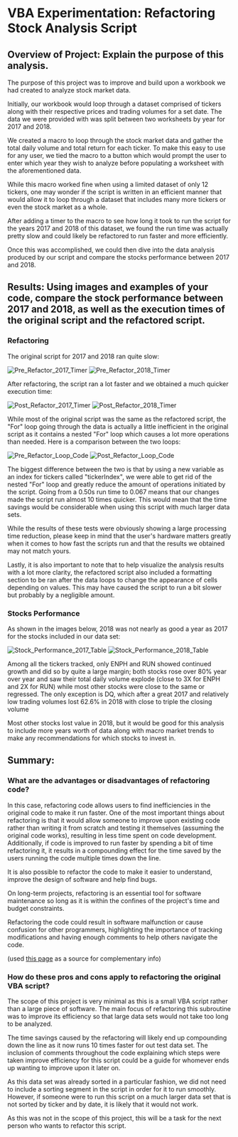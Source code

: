 # VBA Experimentation: Refactoring Stock Analysis Script


## Overview of Project: Explain the purpose of this analysis.

The purpose of this project was to improve and build upon a workbook we had created to analyze stock market data.  
  
Initially, our workbook would loop through a dataset comprised of tickers along with their respective prices and trading volumes for a set date. The data we were provided with was split between two worksheets by year for 2017 and 2018.  

We created a macro to loop through the stock market data and gather the total daily volume and total return for each ticker. To make this easy to use for any user, we tied the macro to a button which would prompt the user to enter which year they wish to analyze before populating a worksheet with the aforementioned data.  
  
While this macro worked fine when using a limited dataset of only 12 tickers, one may wonder if the script is written in an efficient manner that would allow it to loop through a dataset that includes many more tickers or even the stock market as a whole.

After adding a timer to the macro to see how long it took to run the script for the years 2017 and 2018 of this dataset, we found the run time was actually pretty slow and could likely be refactored to run faster and more efficiently.

Once this was accomplished, we could then dive into the data analysis produced by our script and compare the stocks performance between 2017 and 2018.  
  
  
## Results: Using images and examples of your code, compare the stock performance between 2017 and 2018, as well as the execution times of the original script and the refactored script.

### Refactoring

The original script for 2017 and 2018 ran quite slow:

![Pre_Refactor_2017_Timer](https://user-images.githubusercontent.com/76575162/117553550-e9e88c00-b017-11eb-8d32-d633b6bd8b44.png)
![Pre_Refactor_2018_Timer](https://user-images.githubusercontent.com/76575162/117553559-ec4ae600-b017-11eb-99a3-9c3eae7a5623.png)


After refactoring, the script ran a lot faster and we obtained a much quicker execution time:

![Post_Refactor_2017_Timer](https://user-images.githubusercontent.com/76575162/117553572-f836a800-b017-11eb-8f5b-3ae6dd6f09b7.png)
![Post_Refactor_2018_Timer](https://user-images.githubusercontent.com/76575162/117553575-f967d500-b017-11eb-84af-1782574a9b87.png)


While most of the original script was the same as the refactored script, the "For" loop going through the data is actually a little inefficient in the original script as it contains a nested "For" loop which causes a lot more operations than needed. Here is a comparison between the two loops:

![Pre_Refactor_Loop_Code](https://user-images.githubusercontent.com/76575162/117553601-2ae0a080-b018-11eb-8e69-f7bcfa0ebdf6.png)
![Post_Refactor_Loop_Code](https://user-images.githubusercontent.com/76575162/117553610-33d17200-b018-11eb-9f05-50494c0aca11.png)

The biggest difference between the two is that by using a new variable as an index for tickers called "tickerIndex", we were able to get rid of the nested "For" loop and greatly reduce the amount of operations initiated by the script. Going from a 0.50s run time to 0.067 means that our changes made the script run almost 10 times quicker. This would mean that the time savings would be considerable when using this script with much larger data sets.

While the results of these tests were obviously showing a large processing time reduction, please keep in mind that the user's hardware matters greatly when it comes to how fast the scripts run and that the results we obtained may not match yours. 

Lastly, it is also important to note that to help visualize the analysis results with a lot more clarity, the refactored script also included a formatting section to be ran after the data loops to change the appearance of cells depending on values. This may have caused the script to run a bit slower but probably by a negligible amount.

### Stocks Performance

As shown in the images below, 2018 was not nearly as good a year as 2017 for the stocks included in our data set:

![Stock_Performance_2017_Table](https://user-images.githubusercontent.com/76575162/117553623-4186f780-b018-11eb-9682-7994cc7589bd.png)
![Stock_Performance_2018_Table](https://user-images.githubusercontent.com/76575162/117553624-4350bb00-b018-11eb-8765-506a35a8e88a.png)


Among all the tickers tracked, only ENPH and RUN showed continued growth and did so by quite a large margin; both stocks rose over 80% year over year and saw their total daily volume explode (close to 3X for ENPH and 2X for RUN) while most other stocks were close to the same or regressed. The only exception is DQ, which after a great 2017 and relatively low trading volumes lost 62.6% in 2018 with close to triple the closing volume

Most other stocks lost value in 2018, but it would be good for this analysis to include more years worth of data along with macro market trends to make any recommendations for which stocks to invest in.
  
  

## Summary:

### What are the advantages or disadvantages of refactoring code?

In this case, refactoring code allows users to find inefficiencies in the original code to make it run faster. One of the most important things about refactoring is that it would allow someone to improve upon existing code rather than writing it from scratch and testing it themselves (assuming the original code works), resulting in less time spent on code development. Additionally, if code is improved to run faster by spending a bit of time refactoring it, it results in a compounding effect for the time saved by the users running the code multiple times down the line.

It is also possible to refactor the code to make it easier to understand, improve the design of software and help find bugs. 

On long-term projects, refactoring is an essential tool for software maintenance so long as it is within the confines of the project's time and budget constraints. 

Refactoring the code could result in software malfunction or cause confusion for other programmers, highlighting the importance of tracking modifications and having enough comments to help others navigate the code. 

(used [this page](https://stackoverflow.com/questions/43983284/what-are-the-advantages-and-disadvantages-of-refactoring-code-smell-in-software) as a source for complementary info)


### How do these pros and cons apply to refactoring the original VBA script?

The scope of this project is very minimal as this is a small VBA script rather than a large piece of software. The main focus of refactoring this subroutine was to improve its efficiency so that large data sets would not take too long to be analyzed.

The time savings caused by the refactoring will likely end up compounding down the line as it now runs 10 times faster for out test data set. The inclusion of comments throughout the code explaining which steps were taken improve efficiency for this script could be a guide for whomever ends up wanting to improve upon it later on.  

As this data set was already sorted in a particular fashion, we did not need to include a sorting segment in the script in order for it to run smoothly. However, if someone were to run this script on a much larger data set that is not sorted by ticker and by date, it is likely that it would not work.  

As this was not in the scope of this project, this will be a task for the next person who wants to refactor this script.
